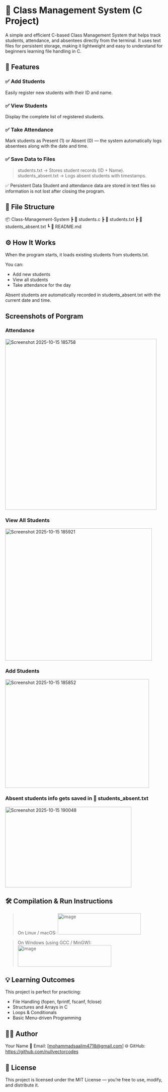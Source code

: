 # 🏫 Class Management System (C Project)

A simple and efficient C-based Class Management System that helps track students, attendance, and absentees directly from the terminal.
It uses text files for persistent storage, making it lightweight and easy to understand for beginners learning file handling in C.

## 🚀 Features

### ✅ Add Students
Easily register new students with their ID and name.

### ✅ View Students
Display the complete list of registered students.

### ✅ Take Attendance
Mark students as Present (1) or Absent (0) — the system automatically logs absentees along with the date and time.

### ✅ Save Data to Files

> students.txt → Stores student records (ID + Name).
> students_absent.txt → Logs absent students with timestamps.

✅ Persistent Data
Student and attendance data are stored in text files so information is not lost after closing the program.

## 📁 File Structure
📦 Class-Management-System
 ┣ 📜 students.c
 ┣ 📜 students.txt
 ┣ 📜 students_absent.txt
 ┗ 📜 README.md

 
## ⚙️ How It Works

When the program starts, it loads existing students from students.txt.

You can:
 - Add new students
 - View all students
 - Take attendance for the day

Absent students are automatically recorded in students_absent.txt with the current date and time.

 ## Screenshots of Porgram 

 ### Attendance 
<img width="481" height="541" alt="Screenshot 2025-10-15 185758" src="https://github.com/user-attachments/assets/a1498a06-b118-4baa-8eef-ce69904ac323" />

### View All Students
<img width="466" height="418" alt="Screenshot 2025-10-15 185921" src="https://github.com/user-attachments/assets/1a3fa1a5-208d-44e0-a8f5-b4bf0a354fbc" />

### Add Students
<img width="457" height="344" alt="Screenshot 2025-10-15 185852" src="https://github.com/user-attachments/assets/a94b703d-d70c-4416-a735-20a529323395" />

### Absent students info gets saved in 📜 students_absent.txt
<img width="401" height="255" alt="Screenshot 2025-10-15 190048" src="https://github.com/user-attachments/assets/41a6159b-9f59-4117-b7b4-f8b9da11a7c3" />

## 🛠️ Compilation & Run Instructions

> On Linux / macOS:
> <img width="264" height="67" alt="image" src="https://github.com/user-attachments/assets/9b5d7f14-2996-43b0-a799-df584a4c9713" />

> On Windows (using GCC / MinGW):
> <img width="297" height="68" alt="image" src="https://github.com/user-attachments/assets/ed93e388-8008-48b9-95e7-393beed6802a" />


## 💡 Learning Outcomes

This project is perfect for practicing:
- File Handling (fopen, fprintf, fscanf, fclose)
- Structures and Arrays in C
- Loops & Conditionals
- Basic Menu-driven Programming


## 👨‍💻 Author
Your Name
📧 Email: [mohammadsaalim4718@gmail.com]
🌐 GitHub: https://github.com/nullvectorcodes

## 🧾 License
This project is licensed under the MIT License — you’re free to use, modify, and distribute it.



